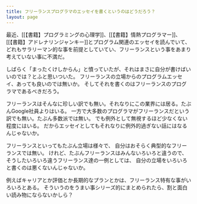 ```yaml
---
title: フリーランスプログラマのエッセイを書くというのはどうだろう？
layout: page
---
```

最近、[[【書籍】プログラミングの心理学]]、[[【書籍】情熱プログラマー]]、[[【書籍】アドレナリンジャンキー]]とプログラム関連のエッセイを読んでいて、
どれもサラリーマン的な事を前提としていてい、フリーランスという事をあまり考えていない事に不満だ。

しばらく「まったくけしからん」と憤っていたが、それはまさに自分が書けばいいのでは？とふと思いついた。
フリーランスの立場からのプログラムエッセイ、あっても良いのでは無いか。
そしてそれを書くのはフリーランスのプログラマであるべきだろう。

フリーランスはそんなに珍しい訳でも無い。それなりにこの業界には居る。たぶんGoogle社員よりはいる。
一方で大多数のプログラマがフリーランスだという訳でも無い。たぶん多数派では無い。
でも例外として無視するほど少なくない程度にはいる。
だからエッセイとしてもそれなりに例外的過ぎない話にはなるんじゃないか。

フリーランスといってもたぶん立場は様々で、
自分はおそらく典型的なフリーランスでは無い。
けれど、たぶんフリーランスはみんないろいろと違うので、
そうしたいろいろ違うフリーランス達の一例としては、
自分の立場をいろいろと書くのは悪くないんじゃないか。

例えばキャリアとか評価とか長期的なプランとかは、フリーランス特有な事がいろいろとある。
そういうのをうまい事シリーズ的にまとめられたら、割と面白い読み物にならないかしら？